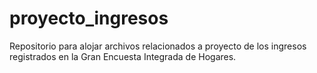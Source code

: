 # proyecto_ingresos
Repositorio para alojar archivos relacionados a proyecto de los ingresos registrados en la Gran Encuesta Integrada de Hogares.
